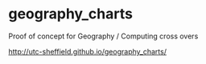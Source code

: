 # geography_charts
Proof of concept for Geography / Computing cross overs

http://utc-sheffield.github.io/geography_charts/
